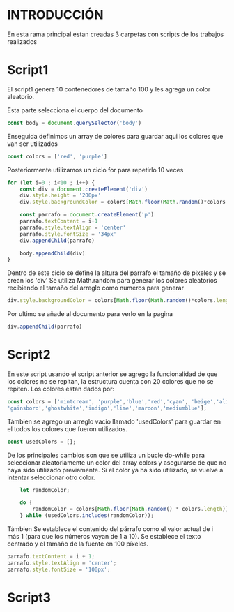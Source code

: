# INTRODUCCIÓN
En esta rama principal estan creadas 3 carpetas con scripts de los trabajos realizados

# Script1

El script1 genera 10 contenedores de tamaño 100 y les agrega un color aleatorio.

Esta parte selecciona el cuerpo del documento
```javascript
const body = document.querySelector('body')
```
Enseguida definimos un array de colores para guardar aqui los colores que van ser utilizados 
```javascript
const colors = ['red', 'purple']
```
Posteriormente utilizamos un ciclo for para repetirlo 10 veces
```javascript
for (let i=0 ; i<10 ; i++) {
    const div = document.createElement('div')
    div.style.height = '200px'
    div.style.backgroundColor = colors[Math.floor(Math.random()*colors.length)]

    const parrafo = document.createElement('p')
    parrafo.textContent = i+1
    parrafo.style.textAlign = 'center'
    parrafo.style.fontSize = '34px'
    div.appendChild(parrafo)

    body.appendChild(div)
}
```
Dentro de este ciclo se define la altura del parrafo el tamaño de pixeles y se crean los 'div'
Se utiliza Math.random para generar los colores aleatorios recibiendo el tamaño del arreglo como numeros para generar
```javascript
div.style.backgroundColor = colors[Math.floor(Math.random()*colors.length)]
```
Por ultimo se añade al documento para verlo en la pagina
```javascript
div.appendChild(parrafo)
```

# Script2
En este script usando el script anterior se agrego la funcionalidad de que los colores no se repitan, la estructura cuenta con 20 colores que no se repiten.
Los colores estan dados por:
```javascript
const colors = ['mintcream', 'purple','blue','red','cyan', 'beige','aliceblue','aqua','blueviolet','bronw','crimson','darkgrey','darkgoldenrod','darkgreen','firebrick',
'gainsboro','ghostwhite','indigo','lime','maroon','mediumblue'];
```
Támbien se agrego un arreglo vacio llamado 'usedColors' para guardar en el todos los colores que fueron utilizados.

```javascript
const usedColors = [];
```
De los principales cambios son que se utiliza un bucle do-while para seleccionar aleatoriamente un color del array colors y asegurarse de que no haya sido utilizado previamente. Si el color ya ha sido utilizado, se vuelve a intentar seleccionar otro color.

```javascript
    let randomColor;

    do {
        randomColor = colors[Math.floor(Math.random() * colors.length)];
    } while (usedColors.includes(randomColor));

```
Támbien Se establece el contenido del párrafo como el valor actual de i más 1 (para que los números vayan de 1 a 10). Se establece el texto centrado y el tamaño de la fuente en 100 píxeles.

```javascript
parrafo.textContent = i + 1;
parrafo.style.textAlign = 'center';
parrafo.style.fontSize = '100px';
```


# Script3
